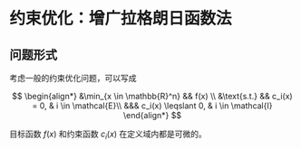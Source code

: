 # 约束优化：增广拉格朗日函数法

## 问题形式

考虑一般的约束优化问题，可以写成

$$
\begin{align*}
&\min_{x \in \mathbb{R}^n} && f(x) \\
&\text{s.t.} && c_i(x) = 0, & i \in \mathcal{E}\\
&&& c_i(x) \leqslant 0, & i \in \mathcal{I}
\end{align*}
$$

目标函数 $f(x)$ 和约束函数 $c_i(x)$ 在定义域内都是可微的。

